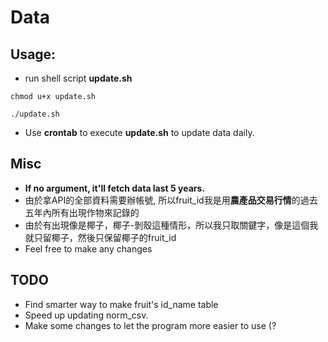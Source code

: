 # Data

## Usage:

* run shell script **update.sh**
```
chmod u+x update.sh

./update.sh
```

* Use **crontab** to execute **update.sh** to update data daily.

## Misc
* **If no argument, it'll fetch data last 5 years.**
* 由於拿API的全部資料需要辦帳號, 所以fruit_id我是用**農產品交易行情**的過去五年內所有出現作物來記錄的
* 由於有出現像是椰子，椰子-剝殼這種情形，所以我只取關鍵字，像是這個我就只留椰子，然後只保留椰子的fruit_id
* Feel free to make any changes

## TODO
* Find smarter way to make fruit's id_name table
* Speed up updating norm_csv.
* Make some changes to let the program more easier to use (?